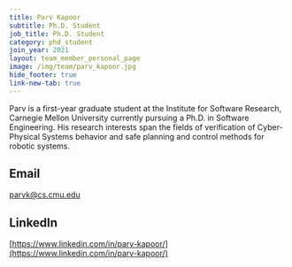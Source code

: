 ```yaml
---
title: Parv Kapoor
subtitle: Ph.D. Student
job_title: Ph.D. Student
category: phd_student
join_year: 2021
layout: team_member_personal_page
image: /img/team/parv_kapoor.jpg
hide_footer: true
link-new-tab: true
---
```


Parv is a first-year graduate student at the Institute for Software Research, Carnegie Mellon University currently pursuing a Ph.D. in Software Engineering. His research interests span the fields of verification of Cyber-Physical Systems behavior and safe planning and control methods for robotic systems. 
​
## Email ##
[parvk@cs.cmu.edu](mailto:parvk@cs.cmu.edu)
​
## LinkedIn ##
[https://www.linkedin.com/in/parv-kapoor/](https://www.linkedin.com/in/parv-kapoor/)